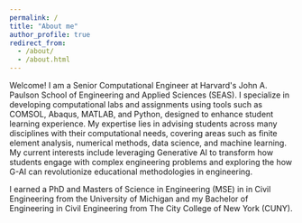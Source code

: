 ```yaml
---
permalink: /
title: "About me"
author_profile: true
redirect_from: 
  - /about/
  - /about.html
---
```


Welcome!  I am a Senior Computational Engineer at Harvard's John A. Paulson School of Engineering and Applied Sciences (SEAS). I specialize in developing computational labs and assignments using tools such as COMSOL, Abaqus, MATLAB, and Python, designed to enhance student learning experience. My expertise lies in advising students across many disciplines with their computational needs, covering areas such as finite element analysis, numerical methods, data science, and machine learning. My current interests include leveraging Generative AI to transform how students engage with complex engineering problems and exploring the how G-AI can revolutionize educational methodologies in engineering. 

I earned a PhD and Masters of Science in Engineering (MSE) in  in Civil Engineering from the University of Michigan and my Bachelor of Engineering in Civil Engineering from The City College of New York (CUNY).